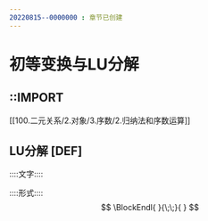 ```yaml
---
20220815--0000000 : 章节已创建
---
```

# 初等变换与LU分解
## ::IMPORT
[[100.二元关系/2.对象/3.序数/2.归纳法和序数运算]]
## LU分解 [DEF]
::::文字::::

::::形式::::
$$
\BlockEndl{
}{\;\;}{
}
$$
